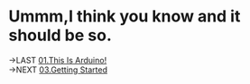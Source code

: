 # Ummm,I think you know and it should be so.
->LAST [01.This Is Arduino!](https://github.com/CloudPalaceLab/ArduinoTutorial/blob/main/01.This%20Is%20Arduino!.md)    
->NEXT [03.Getting Started](https://github.com/510Lab/ArduinoTutorial/blob/main/03.Getting%20Started.md)